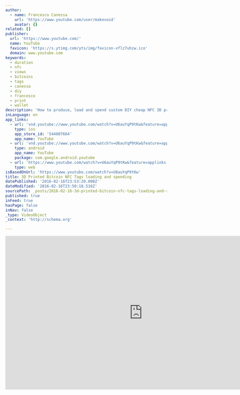 ```yaml
---
author:
  - name: Francesco Canessa
    url: 'https://www.youtube.com/user/makevoid'
    avatar: {}
related: []
publisher:
  url: 'https://www.youtube.com/'
  name: YouTube
  favicon: 'https://s.ytimg.com/yts/img/favicon-vflz7uhzw.ico'
  domain: www.youtube.com
keywords:
  - duration
  - nfc
  - views
  - bitcoins
  - tags
  - canessa
  - diy
  - francesco
  - print
  - wallet
description: 'How to produce, load and spend custom DIY cheap NFC 3D printed bitcoin tags/coins - Unexpensive - DIY - Fun Good as gift for friends or for conference/company/exchange entry Bridges the virtual to the physical world. See the project files / instructions on: - Github: https://github.com/makevoid/3d_printed_nfc_bitcoins - Thingiverse: www.thingiverse.com/thing:706011 Enjoy!'
inLanguage: en
app_links:
  - url: 'vnd.youtube://www.youtube.com/watch?v=U6auYqP9tKw&feature=applinks'
    type: ios
    app_store_id: '544007664'
    app_name: YouTube
  - url: 'vnd.youtube://www.youtube.com/watch?v=U6auYqP9tKw&feature=applinks'
    type: android
    app_name: YouTube
    package: com.google.android.youtube
  - url: 'https://www.youtube.com/watch?v=U6auYqP9tKw&feature=applinks'
    type: web
isBasedOnUrl: 'https://www.youtube.com/watch?v=U6auYqP9tKw'
title: 3D Printed Bitcoin NFC Tags loading and spending
datePublished: '2016-02-16T23:53:20.008Z'
dateModified: '2016-02-16T23:50:18.516Z'
sourcePath: _posts/2016-02-16-3d-printed-bitcoin-nfc-tags-loading-and-spending.md
published: true
inFeed: true
hasPage: false
inNav: false
_type: VideoObject
_context: 'http://schema.org'

---
```

<iframe src="https://cdn.embedly.com/widgets/media.html?src=https%3A%2F%2Fwww.youtube.com%2Fembed%2FU6auYqP9tKw%3Ffeature%3Doembed&amp;url=https%3A%2F%2Fwww.youtube.com%2Fwatch%3Fv%3DU6auYqP9tKw&amp;image=https%3A%2F%2Fi.ytimg.com%2Fvi%2FU6auYqP9tKw%2Fhqdefault.jpg&amp;key=b7d04c9b404c499eba89ee7072e1c4f7&amp;type=text%2Fhtml&amp;schema=youtube" width="854" height="480" scrolling="no" frameborder="0" allowfullscreen="allowfullscreen" style=""></iframe>